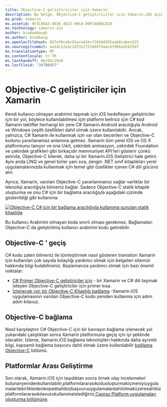 ```yaml
---
title: Objective-C geliştiriciler için Xamarin
description: Bu belge, Objective-C geliştiriciler için Xamarin.iOS açıklamasını sağlar. C# Objective-C geçiş yapma, C# kullanmak için bir Objective-C Kitaplığı bağlamak nasıl ve platformlar arası mobil uygulamasının nasıl oluşturulacağını açıklayan kılavuzlara bağlar.
ms.prod: xamarin
ms.assetid: 9F3C86A3-403E-4025-99CA-99FCA86DC828
ms.technology: xamarin-ios
author: bradumbaugh
ms.author: brumbaug
ms.openlocfilehash: 027ef8cabc55ace41bcf201b8355aab8ca6ec625
ms.sourcegitcommit: ea1dc12a3c2d7322f234997daacbfdb6ad542507
ms.translationtype: MT
ms.contentlocale: tr-TR
ms.lasthandoff: 06/05/2018
ms.locfileid: "34786057"
---
```

# <a name="xamarin-for-objective-c-developers"></a>Objective-C geliştiriciler için Xamarin

Kendi kullanıcı olmayan arabirimi taşımak için iOS hedefleyen geliştiriciler için bir yol, böylece kullanılabilmesi için platform belirsiz için C# kod Xamarin teklifler herhangi bir yere C# Xamarin.Android aracılığıyla Android ve Windows çeşitli özellikleri dahil olmak üzere kullanılabilir. Ancak, yalnızca, C# Xamarin ile kullanmak için var olan becerileri ve Objective-C kodunu yararlanamaz anlamına gelmez. Xamarin tüm yerel iOS ve OS X platformunu tanıyor ve ona Uıkit, çekirdek animasyon, çekirdek Foundation ve çekirdek grafikleri gibi birkaçıdır memnuniyet API'leri gösterir çünkü aslında, Objective-C bilerek, daha iyi bir Xamarin.iOS Geliştirici hale getirir. Aynı anda LINQ ve genel türler yanı sıra, zengin .NET sınıf kitaplıkları yerel uygulamalarınızda kullanmak için temel gibi özellikler içeren C# dili gücünü alın.

Ayrıca, Xamarin, varolan Objective-C yararlanmanızı sağlar varlıklar bir teknoloji aracılığıyla bilmeniz bağlar. Sadece Objective-C statik kitaplık oluşturma ve onu C# için bir bağlama aracılığıyla aşağıdaki çizimde gösterildiği gibi kullanıma:

 [![](images/01-bindings.png "Objective-C C# için bir bağlama aracılığıyla kullanıma sunulan statik kitaplığa")](images/01-bindings.png#lightbox)

Bu kullanıcı Arabirimi olmayan koda sınırlı olması gerekmez. Bağlamaları Objective-C da geliştirilmiş kullanıcı arabirimi kodu getirebilir.

## <a name="transitioning-from-objective-c"></a>Objective-C ' geçiş

C# kodu zaten bilmeniz ile tümleştirmek nasıl gösteren tranistion Xamarin için kullanılan çok sayıda kolaylığı yardımcı olmak için belgeleri sitemizi hakkında bilgi bulabilirsiniz. Başlamanıza yardımcı olmak için bazı önemli noktalar:

-   [C# Primer Objective-C geliştiriciler için](primer.md) - bir Xamarin ve C# dili taşımak isteyen Objective-C geliştiriciler için primer kısa. 
-   [İzlenecek yol: bir Objective-C Kitaplığı bağlama](~/ios/platform/binding-objective-c/walkthrough.md) -Xamarin.iOS uygulamasının varolan Objective-C kodu yeniden kullanma için adım adım kılavuz. 


## <a name="binding-objective-c"></a>Objective-C bağlama

Nasıl karşılaştırır C# Objective-C için bir kavrayın bağlama izlenecek yol yukarıdaki çalıştıktan sonra Xamarin platformuna geçiş için iyi şeklinde olacaktır. İzleme, Xamarin.iOS bağlama teknolojileri hakkında daha ayrıntılı bilgi, kapsamlı bağlama başvuru dahil olmak üzere kullanılabilir [bağlama Objective-C](~/ios/platform/binding-objective-c/index.md) bölümü.

## <a name="cross-platform-development"></a>Platformlar Arası Geliştirme

Son olarak, Xamarin.iOS için taşıdıktan sonra örnek olay incelemeleri bulunanyenidenkullanılabilir,platformlararasıkoduoluşturmakiçineniyiuygulamalarilebirliktedevleopedsahibizbaşvuruuygulamalardahilolmaküzeresahibizplatformlararasıkılavuzukullanımaistediğiniz[ Çapraz Platform uygulamaları oluşturma bölümüne](~/cross-platform/app-fundamentals/building-cross-platform-applications/index.md).

